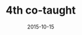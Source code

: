 ---
layout: staff
date: 2015-10-15
image: 
category: staff_upper
name: Ms. Yircott
room: 206
title: 4th co-taught
email: kmyircott@cps.edu
---